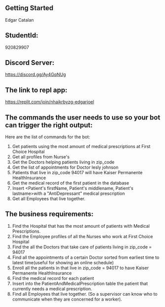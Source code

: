 ## Getting Started 
Edgar Catalan 
## StudentId: 
920829907
## Discord Server: 
https://discord.gg/Ay4GqNUg
## The link to repl app: 
https://replit.com/join/nhaikrbyzg-edgarjoel
## The commands the user needs to use so your bot can trigger the right output: 
Here are the list of commands for the bot:
1) Get patients using the most amount of medical prescriptions at First Choice Hospital
2) Get all profiles from Nurse's
3) Get the Doctors helping patients living in zip_code
4) Get the list of appointments for Doctor lesly johnson
5) Patients that live in zip_code 94017 will have Kaiser Permanente HealthInsurance
6) Get the medical record of the first patient in the database
7) Insert <Patient's firstName, Patient's middlename, Patient's lastname>with a "AntiDepressant" medical prescription
8) Get all Employees that live together.

## The business requirements:
1) Find the Hospital that has the most amount of patients with Medical Prescriptions.
2) Find the Employee profiles of all the Nurses who work at First Choice Hospital
3) Find the all the Doctors that take care of patients living in zip_code = 94017
4) Find all the appointments of a certain Doctor sorted from earliest time to latest time(useful for showing an online schedule)
5) Enroll all the patients in that live in zip_code = 94017 to have Kaiser Permanente HealthInsurance
6) Find the medical record for each patient
7) Insert into the PatientAndMedicalPrescription table the patient that currently needs a medical prescription.
8) Find all Employees that live together. (So a supervisor can know who to communicate when they are concerned for a worker).
